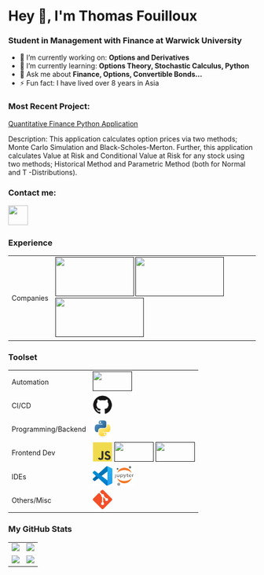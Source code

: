 # Hey 👋, I'm Thomas Fouilloux

### Student in Management with Finance at Warwick University

- 🔭 I’m currently working on: __Options and Derivatives__ 
- 🌱 I’m currently learning: __Options Theory, Stochastic Calculus, Python__
- 💬 Ask me about __Finance, Options, Convertible Bonds...__
- ⚡ Fun fact: I have lived over 8 years in Asia

### Most Recent Project:

<a href="https://github.com/Thomas-F17/Quantitative-Finance-App">Quantitative Finance Python Application</a><br>
<p>Description: This application calculates option prices via two methods; Monte Carlo Simulation and Black-Scholes-Merton.
Further, this application calculates Value at Risk and Conditional Value at Risk for any stock using two methods; Historical Method and Parametric Method (both for Normal and T -Distributions).</p>

### Contact me:

<a href="https://www.linkedin.com/in/thomas-fouilloux-1696341aa/"><img src="https://www.vectorlogo.zone/logos/linkedin/linkedin-icon.svg" width="40" height="40"/></a>

### Experience

<table>
    <tr>
        <td>Companies</td>
        <td>
            <a href=""><img src="https://www.vectorlogo.zone/logos/bankofamerica/bankofamerica-ar21.svg" width="160" height="80"/></a>
            <a href=""><img src="https://media-s3-us-east-1.ceros.com/amundi/images/2022/02/09/2b60ea92f557671c7fb2ad59a309b0db/logo-montpensier.png" width="180" height="80"/></a>
            <a href=""><img src="https://iventiv.com/sites/default/files/WBS_Resized.png" width="180" height="80"/></a>
        </td>
    </tr>
</table>

### Toolset

<table>
    <tr>
        <td>Automation</td>
        <td>
            <a href=""><img src="https://www.vectorlogo.zone/logos/microsoft_vb/microsoft_vb-ar21.svg" width="80" height="40"/></a>
        </td>
    </tr>
    <tr>
        <td>CI/CD</td>
        <td>
            <a href=""><img src="https://github.com/devicons/devicon/blob/v2.13.0/icons/github/github-original.svg" width="40" height="40"/></a>
        </td>
    </tr>
    <tr>
        <td>Programming/Backend</td>
        <td>
            <a href=""><img src="https://github.com/devicons/devicon/blob/v2.13.0/icons/python/python-original.svg" width="40" height="40"/></a>
        </td>
    </tr>
    <tr>
        <td>Frontend Dev</td>
        <td>
            <a href=""><img src="https://github.com/devicons/devicon/blob/v2.13.0/icons/javascript/javascript-original.svg" width="40" height="40"/></a>
            <a href=""><img src="https://www.vectorlogo.zone/logos/w3_html5/w3_html5-ar21.svg" width="80" height="40"/></a>
            <a href=""><img src="https://www.vectorlogo.zone/logos/w3_css/w3_css-ar21.svg" width="80" height="40"/></a>
        </td>
    </tr>
    <tr>
        <td>IDEs</td>
        <td>
            <a href=""><img src="https://github.com/devicons/devicon/blob/v2.13.0/icons/vscode/vscode-original.svg" width="40" height="40"/></a>
            <a href=""><img src="https://github.com/devicons/devicon/blob/v2.13.0/icons/jupyter/jupyter-original-wordmark.svg" width="40" height="40"/></a>
        </td>
    </tr>
    <tr>
        <td>Others/Misc</td>
        <td>
            <a href=""><img src="https://github.com/devicons/devicon/blob/v2.13.0/icons/git/git-original.svg" width="40" height="40"/></a>
        </td>
    </tr>
</table>

### My GitHub Stats

<table>
    <tr>
        <td>
            <img src="https://github-profile-trophy.vercel.app/?username=Thomas-F17&row=3&column=4&no-bg=true"/>
        </td>
        <td>
            <img src="https://github-readme-streak-stats.herokuapp.com/?user=Thomas-F17"/>
        </td> 
    </tr>
    <tr>
        <td>
            <img src="https://github-readme-stats.vercel.app/api?username=Thomas-F17&count_private=true&show_icons=true&theme=tokyonight"/>
        </td>
        <td>
            <img src="https://github-readme-stats.vercel.app/api/top-langs/?username=Thomas-F17&langs_count=10&layout=compact&hide=php,scss,css,html,batchfile,gherkin,freemarker,xslt,tsql,ruby"/>
        </td>
    </tr>
</table>


